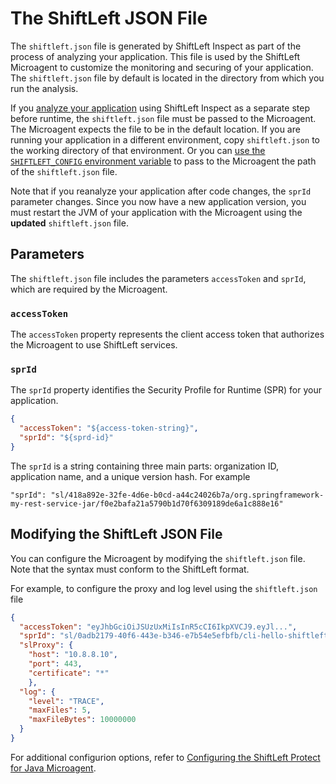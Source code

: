 # The ShiftLeft JSON File

The `shiftleft.json` file is generated by ShiftLeft Inspect as part of the process of analyzing your application. This file is used by the ShiftLeft Microagent to customize the monitoring and securing of your application.  The `shiftleft.json` file  by default is located in the directory from which you run the analysis. 

If you [analyze your application](../inspect/analyzing-applications.md) using ShiftLeft Inspect as a separate step before runtime, the `shiftleft.json` file must be passed to the Microagent. The Microagent expects the file to be in the default location. If you are running your application in a different environment, copy `shiftleft.json` to the working directory of that environment.  Or you can [use the `SHIFTLEFT_CONFIG` environment variable](protect-java/configuring-the-microagent.md) to pass to the Microagent the path of the `shiftleft.json` file.

Note that if you reanalyze your application after code changes, the `sprId` parameter changes. Since you now have a new application version, you must restart the JVM of your application with the Microagent using the **updated** `shiftleft.json` file. 

## Parameters

The `shiftleft.json` file includes the parameters `accessToken` and `sprId`, which are required by the Microagent.

### `accessToken`

The `accessToken` property represents the client access token that authorizes the Microagent to use ShiftLeft services.

### `sprId`

The `sprId` property identifies the Security Profile for Runtime (SPR) for your application. 

```json
{
  "accessToken": "${access-token-string}",
  "sprId": "${sprd-id}"
}
```

The `sprId` is a string containing three main parts: organization ID, application name, and a unique version hash. For example

```
"sprId": "sl/418a892e-32fe-4d6e-b0cd-a44c24026b7a/org.springframework-my-rest-service-jar/f0e2bafa21a5790b1d70f6309189de6a1c888e16"
```

## Modifying the ShiftLeft JSON File

You can configure the Microagent by modifying the `shiftleft.json` file. Note that the syntax must conform to the ShiftLeft format.

For example, to configure the proxy and log level using the `shiftleft.json` file

```json
{
  "accessToken": "eyJhbGciOiJSUzUxMiIsInR5cCI6IkpXVCJ9.eyJl...",
  "sprId": "sl/0adb2179-40f6-443e-b346-e7b54e5efbfb/cli-hello-shiftleft-0.0.1.jar/.%2Fhello-shiftleft-0.0.1.jar/v/baseline",
  "slProxy": {
    "host": "10.8.8.10",
    "port": 443,
    "certificate": "*"
    },
  "log": {
    "level": "TRACE",
    "maxFiles": 5,
    "maxFileBytes": 10000000
  }
}
```

For additional configurion options, refer to [Configuring the ShiftLeft Protect for Java Microagent](protect-java/configuring-the-microagent.md).

